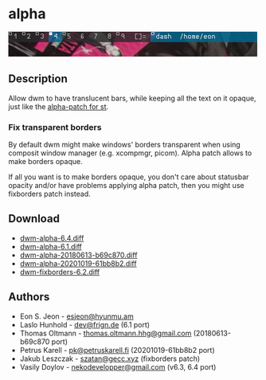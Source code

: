 alpha
=====

[![Screenshot](dwm-alpha.png)](dwm-alpha.png)

Description
-----------
Allow dwm to have translucent bars, while keeping all the text on it opaque,
just like the [alpha-patch for st](//st.suckless.org/patches/alpha/).

### Fix transparent borders

By default dwm might make windows' borders transparent when using
composit window manager (e.g. xcompmgr, picom).  Alpha patch allows to
make borders opaque.

If all you want is to make borders opaque, you don't care about
statusbar opacity and/or have problems applying alpha patch, then you
might use fixborders patch instead.

Download
--------
* [dwm-alpha-6.4.diff](dwm-alpha-6.4.diff)
* [dwm-alpha-6.1.diff](dwm-alpha-6.1.diff)
* [dwm-alpha-20180613-b69c870.diff](dwm-alpha-20180613-b69c870.diff)
* [dwm-alpha-20201019-61bb8b2.diff](dwm-alpha-20201019-61bb8b2.diff)
* [dwm-fixborders-6.2.diff](dwm-fixborders-6.2.diff)

Authors
-------
* Eon S. Jeon - <esjeon@hyunmu.am>
* Laslo Hunhold - <dev@frign.de> (6.1 port)
* Thomas Oltmann - <thomas.oltmann.hhg@gmail.com> (20180613-b69c870 port)
* Petrus Karell - <pk@petruskarell.fi> (20201019-61bb8b2 port)
* Jakub Leszczak - <szatan@gecc.xyz> (fixborders patch)
* Vasily Doylov - <nekodevelopper@gmail.com> (v6.3, 6.4 port)

